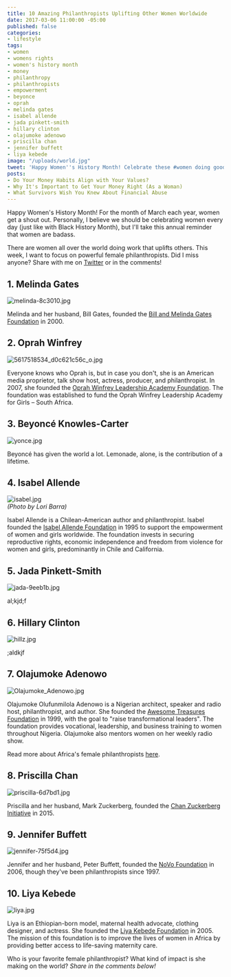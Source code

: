 ```yaml
---
title: 10 Amazing Philanthropists Uplifting Other Women Worldwide
date: 2017-03-06 11:00:00 -05:00
published: false
categories:
- lifestyle
tags:
- women
- womens rights
- women's history month
- money
- philanthropy
- philanthropists
- empowerment
- beyonce
- oprah
- melinda gates
- isabel allende
- jada pinkett-smith
- hillary clinton
- olajumoke adenowo
- priscilla chan
- jennifer buffett
- liya kebede
image: "/uploads/world.jpg"
tweet: 'Happy Women''s History Month! Celebrate these #women doing good w/ #money. '
posts:
- Do Your Money Habits Align with Your Values?
- Why It's Important to Get Your Money Right (As a Woman)
- What Survivors Wish You Knew About Financial Abuse
---
```


Happy Women's History Month! For the month of March each year, women get a shout out. Personally, I believe we should be celebrating women every day (just like with Black History Month), but I'll take this annual reminder that women are badass.

There are women all over the world doing work that uplifts others. This week, I want to focus on powerful female philanthropists. Did I miss anyone? Share with me on [Twitter](twitter.com/maggiegermano) or in the comments!

## 1. Melinda Gates

![melinda-8c3010.jpg](/uploads/melinda-8c3010.jpg)

Melinda and her husband, Bill Gates, founded the [Bill and Melinda Gates Foundation](http://www.gatesfoundation.org/) in 2000.

## 2. Oprah Winfrey

![5617518534_d0c621c56c_o.jpg](/uploads/5617518534_d0c621c56c_o.jpg)

Everyone knows who Oprah is, but in case you don't, she is an American media proprietor, talk show host, actress, producer, and philanthropist. In 2007, she founded the [Oprah Winfrey Leadership Academy Foundation](http://www.owla.co.za/). The foundation was established to fund the Oprah Winfrey Leadership Academy for Girls – South Africa. 

## 3. Beyoncé Knowles-Carter

![yonce.jpg](/uploads/yonce.jpg)

Beyoncé has given the world a lot. Lemonade, alone, is the contribution of a lifetime.

## 4. Isabel Allende

![isabel.jpg](/uploads/isabel.jpg)\
*(Photo by Lori Barra)*

Isabel Allende is a Chilean-American author and philanthropist. Isabel founded the [Isabel Allende Foundation](http://www.isabelallendefoundation.org/en/story) in 1995 to support the empowerment of women and girls worldwide. The foundation invests in securing reproductive rights, economic independence and freedom from violence for women and girls, predominantly in Chile and California.

## 5. Jada Pinkett-Smith

![jada-9eeb1b.jpg](/uploads/jada-9eeb1b.jpg)

al;kjd;f

## 6. Hillary Clinton

![hillz.jpg](/uploads/hillz.jpg)

;aldkjf

## 7. Olajumoke Adenowo

![Olajumoke_Adenowo.jpg](/uploads/Olajumoke_Adenowo.jpg)

Olajumoke Olufunmilola Adenowo is a Nigerian architect, speaker and radio host, philanthropist, and author. She founded the [Awesome Treasures Foundation](http://awesometreasuresfoundation.org/index.html) in 1999, with the goal to "raise transformational leaders". The foundation provides vocational, leadership, and business training to women throughout Nigeria. Olajumoke also mentors women on her weekly radio show.

Read more about Africa's female philanthropists [here](http://fortune.com/2016/05/31/africas-female-philanthropists/).

## 8. Priscilla Chan

![priscilla-6d7bd1.jpg](/uploads/priscilla-6d7bd1.jpg)

Priscilla and her husband, Mark Zuckerberg, founded the [Chan Zuckerberg Initiative](https://chanzuckerberg.com/) in 2015.

## 9. Jennifer Buffett

![jennifer-75f5d4.jpg](/uploads/jennifer-75f5d4.jpg)

Jennifer and her husband, Peter Buffett, founded the [NoVo Foundation](http://novofoundation.org/) in 2006, though they've been philanthropists since 1997.

## 10. Liya Kebede

![liya.jpg](/uploads/liya.jpg)

Liya is an Ethiopian-born model, maternal health advocate, clothing designer, and actress. She founded the [Liya Kebede Foundation](http://lkfound.org/) in 2005. The mission of this foundation is to improve the lives of women in Africa by providing better access to life-saving maternity care. 

Who is your favorite female philanthropist? What kind of impact is she making on the world? *Share in the comments below!*